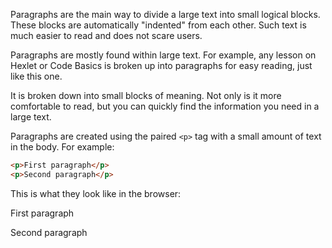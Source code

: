 Paragraphs are the main way to divide a large text into small logical blocks. These blocks are automatically "indented" from each other. Such text is much easier to read and does not scare users.

Paragraphs are mostly found within large text. For example, any lesson on Hexlet or Code Basics is broken up into paragraphs for easy reading, just like this one.

It is broken down into small blocks of meaning. Not only is it more comfortable to read, but you can quickly find the information you need in a large text.

Paragraphs are created using the paired `<p>` tag with a small amount of text in the body. For example:

```html
<p>First paragraph</p>
<p>Second paragraph</p>
```

This is what they look like in the browser:

<div class="hexlet-basics-example my-3">
  <p>First paragraph</p>
  <p class="m-0">Second paragraph</p>
</div>
